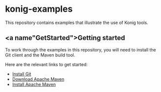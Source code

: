 # konig-examples
This repository contains examples that illustrate the use of Konig tools.

## <a name"GetStarted"></a>Getting started
To work through the examples in this repository, you will need to install the
Git client and the Maven build tool.

Here are the relevant links to get started:

* [Install Git](https://git-scm.com/book/en/v2/Getting-Started-Installing-Git)
* [Download Apache Maven](http://maven.apache.org/download.cgi)
* [Install Apache Maven](http://maven.apache.org/install.html)
